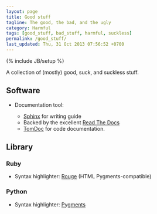 ```yaml
---
layout: page
title: Good stuff
tagline: The good, the bad, and the ugly
category: Harmful
tags: [good_stuff, bad_stuff, harmful, suckless]
permalink: /good_stuff/
last_updated: Thu, 31 Oct 2013 07:56:52 +0700
---
```

{% include JB/setup %}

A collection of (mostly) good, suck, and suckless stuff.

## Software

* Documentation tool:

  - [Sphinx](http://sphinx-doc.org/) for writing guide
  - Backed by the excellent [Read The Docs](https://readthedocs.org/)
  - [TomDoc](http://tomdoc.org/) for code documentation.

## Library

### Ruby

* Syntax highlighter: [Rouge](https://github.com/jayferd/rouge) (HTML
  Pygments-compatible)

### Python

* Syntax highlighter: [Pygments](http://pygments.org/)

